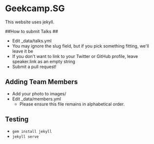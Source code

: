 # Geekcamp.SG

This website uses jekyll.

##How to submit Talks ##

- Edit \_data/talks.yml
- You may ignore the slug field, but if you pick something fitting, we'll leave it be
- If you don't want to link to your Twitter or GitHub profile, leave speaker.link as an empty string
- Submit a pull request!

## Adding Team Members ##

- Add your photo to images/
- Edit \_data/members.yml
  - Please ensure this file remains in alphabetical order.

## Testing ##

- `gem install jekyll`
- `jekyll serve`
